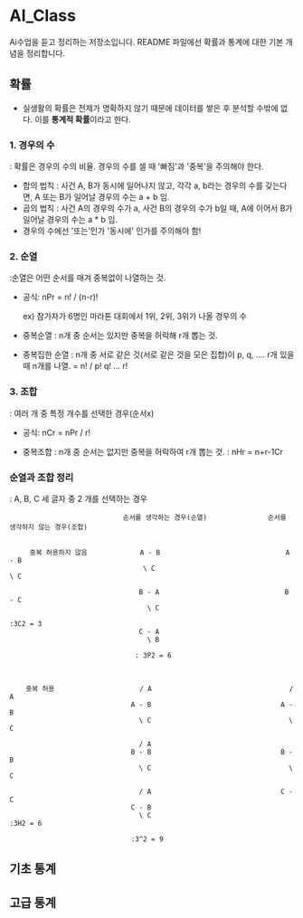 # AI_Class
Ai수업을 듣고 정리하는 저장소입니다.
README 파일에선 확률과 통계에 대한 기본 개념을 정리합니다.

## 확률
- 실생활의 확률은 전제가 명확하지 않기 때문에 데이터를 쌓은 후 분석할 수밖에 없다. 이를 **통계적 확률**이라고 한다.

### 1. 경우의 수
: 확률은 경우의 수의 비율. 경우의 수를 셀 때 '빠짐'과 '중복'을 주의해야 한다.
- 합의 법칙
: 사건 A, B가 동시에 일어나지 않고, 각각 a, b라는 경우의 수를 갖는다면, A 또는 B가 일어날 경우의 수는 a + b 임.
- 곱의 법칙
: 사건 A의 경우의 수가 a, 사건 B의 경우의 수가 b일 때, A에 이어서 B가 일어날 경우의 수는 a * b 임.
- 경우의 수에선 '또는'인가 '동시에' 인가를 주의해야 함! 

### 2. 순열
:순열은 어떤 순서를 매겨 중복없이 나열하는 것.
- 공식: nPr = n! / (n-r)!

    ex) 참가자가 6명인 마라톤 대회에서 1위, 2위, 3위가 나올 경우의 수
    
- 중복순열
: n개 중 순서는 있지만 중복을 허락해 r개 뽑는 것.    

- 중복집한 순열
: n개 중 서로 같은 것(서로 같은 것을 모은 집합)이 p, q, .... r개 있을 때 n개를 나열. = n! / p! q! ... r!


### 3. 조합
: 여러 개 중 특정 개수를 선택한 경우(순서x)
- 공식: nCr = nPr / r!

- 중복조합
: n개 중 순서는 없지만 중복을 허락하여 r개 뽑는 것.
: nHr = n+r-1Cr
   
### 순열과 조합 정리
: A, B, C 세 글자 중 2 개를 선택하는 경우

                                순서를 생각하는 경우(순열)               순서를 생각하지 않는 경우(조합)
                                
                                
         중복 허용하지 않음             A - B                               A - B
                                     \ C                                  \ C

                                    B - A                               B - C
                                      \ C                               
                                                                        :3C2 = 3
                                    C - A
                                      \ B

                                   : 3P2 = 6
        
        
        
        중복 허용                     / A                                  / A
                                  A - B                                A - B
                                    \ C                                  \ C   
                                    
                                    / A
                                  B - B                                B - B
                                    \ C                                  \ C
                                    
                                    / A                                C - C
                                  C - B   
                                    \ C                                :3H2 = 6
                                    
                                  :3^2 = 9
                                  
## 기초 통계                          

## 고급 통계
